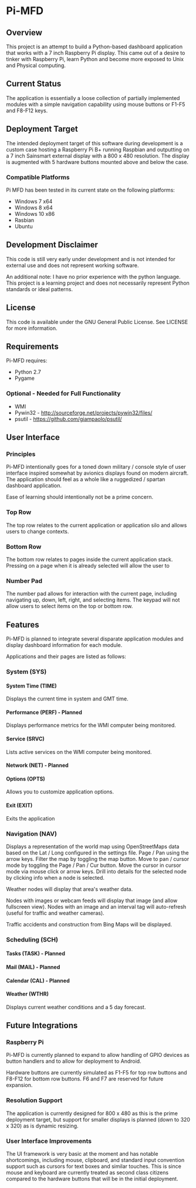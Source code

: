 # Pi-MFD

## Overview
This project is an attempt to build a Python-based dashboard application that works with a 7 inch Raspberry Pi display. 
This came out of a desire to tinker with Raspberry Pi, learn Python and become more exposed to Unix and Physical computing.

## Current Status
The application is essentially a loose collection of partially implemented modules with a simple navigation capability 
using mouse buttons or F1-F5 and F8-F12 keys.

## Deployment Target
The intended deployment target of this software during development is a custom case hosting a Raspberry Pi B+ running
Raspbian and outputting on a 7 inch Sainsmart external display with a 800 x 480 resolution. The display is augmented
with 5 hardware buttons mounted above and below the case.

### Compatible Platforms
Pi MFD has been tested in its current state on the following platforms: 

* Windows 7 x64
* Windows 8 x64
* Windows 10 x86 
* Rasbian
* Ubuntu

## Development Disclaimer
This code is still very early under development and is not intended for external use and does not represent working
software.

An additional note: I have no prior experience with the python language. This project is a learning project and does
not necessarily represent Python standards or ideal patterns.

## License
This code is available under the GNU General Public License. See LICENSE for more information. 

## Requirements
Pi-MFD requires:

* Python 2.7
* Pygame

### Optional - Needed for Full Functionality
* WMI
* Pywin32 - http://sourceforge.net/projects/pywin32/files/
* psutil - https://github.com/giampaolo/psutil/

## User Interface

### Principles
Pi-MFD intentionally goes for a toned down military / console style of user interface inspired somewhat by avionics
displays found on modern aircraft. The application should feel as a whole like a ruggedized / spartan dashboard application.

Ease of learning should intentionally not be a prime concern.

### Top Row
The top row relates to the current application or application silo and allows users to change contexts.

### Bottom Row
The bottom row relates to pages inside the current application stack.
Pressing on a page when it is already selected will allow the user to 

### Number Pad
The number pad allows for interaction with the current page, including navigating up, down, left, right, and selecting items.
The keypad will not allow users to select items on the top or bottom row.
    
## Features
Pi-MFD is planned to integrate several disparate application modules and display dashboard information for each module.

Applications and their pages are listed as follows:

### System (SYS)

#### System Time (TIME)
Displays the current time in system and GMT time.

#### Performance (PERF)  - Planned
Displays performance metrics for the WMI computer being monitored.

#### Service (SRVC)
Lists active services on the WMI computer being monitored.

#### Network (NET) - Planned
#### Options (OPTS)
Allows you to customize application options.

#### Exit (EXIT)
Exits the application

### Navigation (NAV)
Displays a representation of the world map using OpenStreetMaps data based on the Lat / Long configured in the settings
file. Page / Pan using the arrow keys. Filter the map by toggling the map button. Move to pan / cursor mode by toggling
the Page / Pan / Cur button. Move the cursor in cursor mode via mouse click or arrow keys. Drill into details for the
selected node by clicking info when a node is selected.

Weather nodes will display that area's weather data.

Nodes with images or webcam feeds will display that image (and allow fullscreen view). Nodes with an image and an
interval tag will auto-refresh (useful for traffic and weather cameras).

Traffic accidents and construction from Bing Maps will be displayed.

### Scheduling (SCH)
#### Tasks (TASK) - Planned
#### Mail (MAIL) - Planned
#### Calendar (CAL) - Planned
#### Weather (WTHR)
Displays current weather conditions and a 5 day forecast.

## Future Integrations

### Raspberry Pi

Pi-MFD is currently planned to expand to allow handling of GPIO devices as button handlers and to allow for deployment 
to Android.

Hardware buttons are currently simulated as F1-F5 for top row buttons and F8-F12 for bottom row buttons. F6 and F7 are
reserved for future expansion.

### Resolution Support

The application is currently designed for 800 x 480 as this is the prime deployment target, but support for smaller
displays is planned (down to 320 x 320) as is dynamic resizing.

### User Interface Improvements

The UI framework is very basic at the moment and has notable shortcomings, including mouse, clipboard, and standard
input convention support such as cursors for text boxes and similar touches. This is since mouse and keyboard are
currently treated as second class citizens compared to the hardware buttons that will be in the initial deployment.